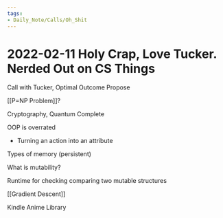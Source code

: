 ```yaml
---
tags:
- Daily_Note/Calls/Oh_Shit
---
```


# 2022-02-11 Holy Crap, Love Tucker. Nerded Out on CS Things



Call with Tucker, Optimal Outcome Propose

[[P=NP Problem]]?

Cryptography, Quantum Complete

OOP is overrated

- Turning an action into an attribute

Types of memory (persistent)

What is mutability?

 Runtime for checking comparing two mutable structures

 [[Gradient Descent]]

Kindle Anime Library